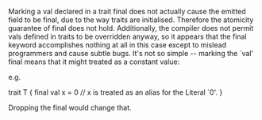 Marking a val declared in a trait final does not actually cause the emitted field to be final, due to the way traits are initialised. Therefore the atomicity guarantee of final does not hold. Additionally, the compiler does not permit vals defined in traits to be overridden anyway, so it appears that the final keyword accomplishes nothing at all in this case except to mislead programmers and cause subtle bugs.
It's not so simple -- marking the `val' final means that it might treated as a constant value:

e.g. 

trait T {
  final val x = 0  // x is treated as an alias for the Literal `0'.
}

Dropping the final would change that.
